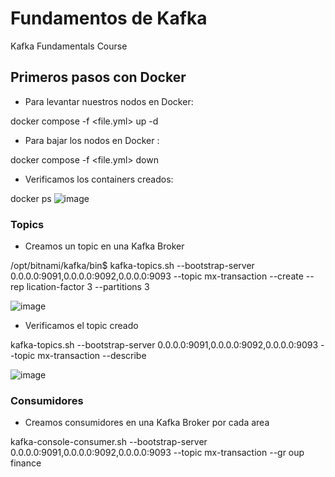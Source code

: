 # Fundamentos de Kafka
Kafka Fundamentals Course

## Primeros pasos con Docker
- Para levantar nuestros nodos en Docker:

docker compose -f <file.yml> up -d

- Para bajar los nodos en Docker :

docker compose -f <file.yml> down
 
 - Verificamos los containers creados:

docker ps
![image](https://user-images.githubusercontent.com/8194954/166873561-e2a28b37-35b9-4f65-a40c-86f8aa820899.png)

### Topics

- Creamos un topic en una Kafka Broker

/opt/bitnami/kafka/bin$ kafka-topics.sh --bootstrap-server 0.0.0.0:9091,0.0.0.0:9092,0.0.0.0:9093 --topic mx-transaction --create --rep
lication-factor 3 --partitions 3

![image](https://user-images.githubusercontent.com/8194954/166873387-d8a78854-cbd0-4f0d-ab36-f13a6fd9ca9f.png)

- Verificamos el topic creado
 
 kafka-topics.sh --bootstrap-server 0.0.0.0:9091,0.0.0.0:9092,0.0.0.0:9093 --topic mx-transaction --describe
 
![image](https://user-images.githubusercontent.com/8194954/166874062-731c59fc-5d9b-4286-a30f-5c74d1c5bf8a.png)

### Consumidores

- Creamos consumidores en una Kafka Broker por cada area

kafka-console-consumer.sh --bootstrap-server 0.0.0.0:9091,0.0.0.0:9092,0.0.0.0:9093 --topic mx-transaction --gr
oup finance
